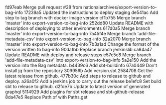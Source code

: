 fd97eab Merge pull request #28 from nationalarchives/export-version-to-bag-info
17239a5 Updated the instructions to deploy staging
de541ac Add step to tag branch with docker image version
cf1b755 Merge branch 'master' into export-version-to-bag-info
252dd80 Update README with description of deploying to other environments
617d0a5 Merge branch 'master' into export-version-to-bag-info
7a45f4e Merge branch 'add-file-metadata-csv' into export-version-to-bag-info
32a2070 Merge branch 'master' into export-version-to-bag-info
7b3a1ad Change the format of the version written to bag-info
90dafbb Replace branch jenkinslib
ca84a47 Update README with deploy and release steps
e57c5c8 Merge branch 'add-file-metadata-csv' into export-version-to-bag-info
5a2e150 Add the version into the Bag metadata.
b4439c6 Add sbt-buildinfo
67a0449 Don't install jq from the repository
309956b Add version.sbt
2584708 Get the latest release from github.
477b30c Add steps to release to github and deploy.
a26a0f2 Add a jenkins job to carry out the release
be1efc8 Set build sbt to release to github.
d2fde7b Update to latest version of generated graphql
5114929 Add plugins for sbt release and sbt-github-release
8da47e5 Replace Path.of with Paths.get
